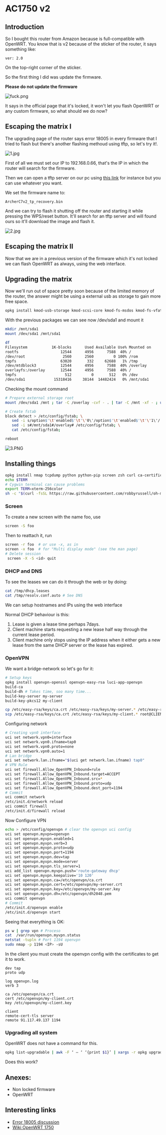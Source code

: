 # AC1750 v2

## Introduction

So I bought this router from Amazon because is full-compatible with OpenWRT. You know that is v2 because of the sticker of the router, it says something like:
```
ver: 2.0
```
On the top-right corner of the sticker.

So the first thing I did was update the firmware.

__Please do not update the firmware__

![fuck.png](fuck.png)

It says in the official page that it's locked, it won't let you flash OpenWRT or any custom firmware, so what should we do now?

## Escaping the matrix I

The upgrading page of the router says error 18005 in every firmware that I tried to flash but there's another flashing methoud using tftp, so let's try it!.

![1.jpg](1.jpg)

First of all we must set our IP to 192.168.0.66, that's the IP in which the router will search for the firmware.

Then we can open a tftp server on our pc using [this link](http://tftpd32.jounin.net/tftpd32_download.html) for instance but you can use whatever you want.

We set the firmware name to:
```
ArcherC7v2_tp_recovery.bin
```

And we can try to flash it shutting off the router and starting it while pressing the WPS/reset button. It'll search for an tftp server and will found ours so it'll download the image and flash it.

![2.jpg](2.jpg)

## Escaping the matrix II

Now that we are in a previous version of the firmware which it's not locked we can flash OpenWRT as always, using the web interface.

## Upgrading the matrix

Now we'll run out of space pretty soon because of the limited memory of the router, the answer might be using a external usb as storage to gain more free space.

```bash
opkg install kmod-usb-storage kmod-scsi-core kmod-fs-msdos kmod-fs-vfat block-mount usbutils kmod-usb-core kmod-usb2 file kmod-nls-iso8859-1 kmod-nls-cp437 kmod-fs-ext4
```
With the previous packages we can see now /dev/sda1 and mount it

```bash
mkdir /mnt/sda1
mount /dev/sda1 /mnt/sda1

df
Filesystem           1K-blocks      Used Available Use% Mounted on
rootfs                   12544      4956      7588  40% /
/dev/root                 2560      2560         0 100% /rom
tmpfs                    63020       332     62688   1% /tmp
/dev/mtdblock3           12544      4956      7588  40% /overlay
overlayfs:/overlay       12544      4956      7588  40% /
tmpfs                      512         0       512   0% /dev
/dev/sda1             15318416     38144  14482424   0% /mnt/sda1
```

Checking the mount command

```bash
# Prepare external storage root
mount /dev/sda1 /mnt ; tar -C /overlay -cvf - . | tar -C /mnt -xf - ; umount /mnt

# Create fstab
block detect > /etc/config/fstab; \
   sed -i s/option$'\t'enabled$'\t'\'0\'/option$'\t'enabled$'\t'\'1\'/ /etc/config/fstab; \
   sed -i s#/mnt/sda1#/overlay# /etc/config/fstab; \
   cat /etc/config/fstab;

reboot
```

![3.PNG](3.PNG)

## Installing things

```bash
opkg install nmap tcpdump python python-pip screen zsh curl ca-certificates wget git-http nano node openssh-sftp-server iperf
echo $TERM
# Cygwin terminal can cause problems
export TERM=xterm-256color
sh -c "$(curl -fsSL https://raw.githubusercontent.com/robbyrussell/oh-my-zsh/master/tools/install.sh)"
```

### Screen

To create a new screen with the name foo, use

```bash
screen -S foo
```

Then to reattach it, run

```bash
screen -r foo  # or use -x, as in
screen -x foo  # for "Multi display mode" (see the man page)
# Delete session
 screen -X -S <id> quit
```

###  DHCP and DNS

To see the leases we can do it through the web or by doing:
```bash
cat /tmp/dhcp.leases
cat /tmp/resolv.conf.auto # See DNS
```
We can setup hostnames and IPs using the web interface

Normal DHCP behaviour is this:
1. Lease is given a lease time perhaps 7days.
2. Client machine starts requesting a new lease half way through the current lease period.
3. Client machine only stops using the IP address when it either gets a new lease from the same DHCP server or the lease has expired.

### OpenVPN

We want a bridge-network so let's go for it:

```bash
# Setup keys
opkg install openvpn-openssl openvpn-easy-rsa luci-app-openvpn
build-ca
build-dh # Takes time, soo many time...
build-key-server my-server
build-key-pkcs12 my-client

cp /etc/easy-rsa/keys/ca.crt /etc/easy-rsa/keys/my-server.* /etc/easy-rsa/keys/dh2048.pem /etc/openvpn
scp /etc/easy-rsa/keys/ca.crt /etc/easy-rsa/keys/my-client.* root@CLIENT_IP_ADDRESS:/etc/openvpn
```
Configuring network

```bash
# Creating vpn0 interface
uci set network.vpn0=interface
uci set network.vpn0.ifname=tap0
uci set network.vpn0.proto=none
uci set network.vpn0.auto=1
# Lan bridge
uci set network.lan.ifname="$(uci get network.lan.ifname) tap0"
# VPN Rule
uci set firewall.Allow_OpenVPN_Inbound=rule
uci set firewall.Allow_OpenVPN_Inbound.target=ACCEPT
uci set firewall.Allow_OpenVPN_Inbound.src=*
uci set firewall.Allow_OpenVPN_Inbound.proto=udp
uci set firewall.Allow_OpenVPN_Inbound.dest_port=1194
# Commit
uci commit network
/etc/init.d/network reload
uci commit firewall
/etc/init.d/firewall reload
```
Now Configure VPN

```bash
echo > /etc/config/openvpn # clear the openvpn uci config
uci set openvpn.myvpn=openvpn
uci set openvpn.myvpn.enabled=1
uci set openvpn.myvpn.verb=3
uci set openvpn.myvpn.proto=udp
uci set openvpn.myvpn.port=1194
uci set openvpn.myvpn.dev=tap
uci set openvpn.myvpn.mode=server
uci set openvpn.myvpn.tls_server=1
uci add_list openvpn.myvpn.push='route-gateway dhcp'
uci set openvpn.myvpn.keepalive='10 120'
uci set openvpn.myvpn.ca=/etc/openvpn/ca.crt
uci set openvpn.myvpn.cert=/etc/openvpn/my-server.crt
uci set openvpn.myvpn.key=/etc/openvpn/my-server.key
uci set openvpn.myvpn.dh=/etc/openvpn/dh2048.pem
uci commit openvpn
# Commit
/etc/init.d/openvpn enable
/etc/init.d/openvpn start
```
Seeing that everything is OK:
```bash
ps w | grep vpn # Proceso
cat  /var/run/openvpn.myvpn.status
netstat -tupln # Port 1194 openvpn
sudo nmap -p 1194 <IP> -sU
```
In the client you must create the openvpn config with the certificates to get it to work.
```
dev tap
proto udp

log openvpn.log
verb 3

ca /etc/openvpn/ca.crt
cert /etc/openvpn/my-client.crt
key /etc/openvpn/my-client.key

client
remote-cert-tls server
remote 91.117.49.137 1194
```

### Upgrading all system

OpenWRT does not have a command for this.

```bash
opkg list-upgradable | awk -F ‘ – ‘ ‘{print $1}’ | xargs -r opkg upgrade
```
Does this work?

## Anexes:

* Non locked firmware
* OpenWRT

## Interesting links

* [Error 18005 discussion](http://www.dd-wrt.com/phpBB2/viewtopic.php?t=287073&postdays=0&postorder=asc&start=30)
* [Wiki OpenWRT 1750](https://wiki.openwrt.org/toh/tp-link/tl-wdr7500)
